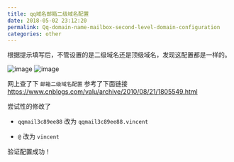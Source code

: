 ```yaml
---
title: qq域名邮箱二级域名配置
date: 2018-05-02 23:12:20
permalink: Qq-domain-name-mailbox-second-level-domain-configuration
categories: other
---
```


根据提示填写后，不管设置的是二级域名还是顶级域名，发现这配置都是一样的。

![image](https://static.zuul.top/dmrs-me/20180502/1.png)
![image](https://static.zuul.top/dmrs-me/20180502/2.png)

网上查了下 `邮箱二级域名配置` 参考了下面链接
https://www.cnblogs.com/valu/archive/2010/08/21/1805549.html

尝试性的修改了

- `qqmail3c89ee88` 改为 `qqmail3c89ee88.vincent`

- `@` 改为 `vincent`

验证配置成功！